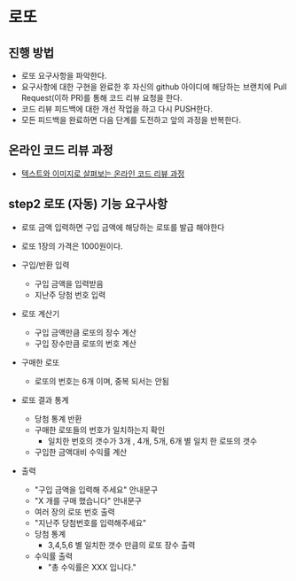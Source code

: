 # 로또
## 진행 방법
* 로또 요구사항을 파악한다.
* 요구사항에 대한 구현을 완료한 후 자신의 github 아이디에 해당하는 브랜치에 Pull Request(이하 PR)를 통해 코드 리뷰 요청을 한다.
* 코드 리뷰 피드백에 대한 개선 작업을 하고 다시 PUSH한다.
* 모든 피드백을 완료하면 다음 단계를 도전하고 앞의 과정을 반복한다.

## 온라인 코드 리뷰 과정
* [텍스트와 이미지로 살펴보는 온라인 코드 리뷰 과정](https://github.com/next-step/nextstep-docs/tree/master/codereview)

## step2 로또 (자동) 기능 요구사항
* 로또 금액 입력하면 구입 금액에 해당하는 로또를 발급 해야한다
* 로또 1장의 가격은 1000원이다.

* 구입/반환 입력
    * 구입 금액을 입력받음 
    * 지난주 당첨 번호 입력 
* 로또 계산기
    * 구입 금액만큼 로또의 장수 계산
    * 구입 장수만큼 로또의 번호 계산
* 구매한 로또 
    * 로또의 번호는 6개 이며, 중복 되서는 안됨
* 로또 결과 통계
    * 당첨 통계 반환
    * 구매한 로또들의 번호가 일치하는지 확인
        * 일치한 번호의 갯수가 3개 , 4개, 5개, 6개 별 일치 한 로또의 갯수
    * 구입한 금액대비 수익률 계산 
* 출력
    * "구입 금액을 입력해 주세요" 안내문구
    * "X 개를 구매 했습니다" 안내문구
    *  여러 장의 로또 번호 출력
    * "지난주 당첨번호를 입력해주세요"
    * 당첨 통계
        * 3,4,5,6 별 일치한 갯수 만큼의 로또 장수 출력
    * 수익률 출력
        * "총 수익률은 XXX 입니다."
    